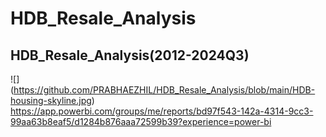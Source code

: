 # HDB_Resale_Analysis
## HDB_Resale_Analysis(2012-2024Q3)
![] (https://github.com/PRABHAEZHIL/HDB_Resale_Analysis/blob/main/HDB-housing-skyline.jpg)
https://app.powerbi.com/groups/me/reports/bd97f543-142a-4314-9cc3-99aa63b8eaf5/d1284b876aaa72599b39?experience=power-bi
